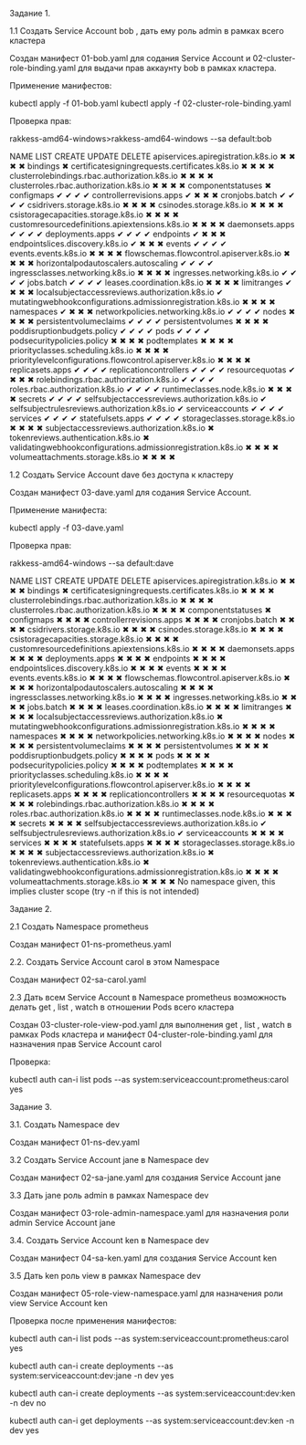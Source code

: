 Задание 1.

1.1 Создать Service Account bob , дать ему роль admin в рамках всего
кластера

Создан манифест 01-bob.yaml для содания Service Account и 02-cluster-role-binding.yaml для выдачи прав аккаунту bob в рамках кластера.

Применение манифестов:

kubectl apply -f 01-bob.yaml
kubectl apply -f 02-cluster-role-binding.yaml

Проверка прав:

rakkess-amd64-windows>rakkess-amd64-windows --sa default:bob

NAME                                                          LIST  CREATE  UPDATE  DELETE
apiservices.apiregistration.k8s.io                            ✖     ✖       ✖       ✖
bindings                                                            ✖
certificatesigningrequests.certificates.k8s.io                ✖     ✖       ✖       ✖
clusterrolebindings.rbac.authorization.k8s.io                 ✖     ✖       ✖       ✖
clusterroles.rbac.authorization.k8s.io                        ✖     ✖       ✖       ✖
componentstatuses                                             ✖
configmaps                                                    ✔     ✔       ✔       ✔
controllerrevisions.apps                                      ✔     ✖       ✖       ✖
cronjobs.batch                                                ✔     ✔       ✔       ✔
csidrivers.storage.k8s.io                                     ✖     ✖       ✖       ✖
csinodes.storage.k8s.io                                       ✖     ✖       ✖       ✖
csistoragecapacities.storage.k8s.io                           ✖     ✖       ✖       ✖
customresourcedefinitions.apiextensions.k8s.io                ✖     ✖       ✖       ✖
daemonsets.apps                                               ✔     ✔       ✔       ✔
deployments.apps                                              ✔     ✔       ✔       ✔
endpoints                                                     ✔     ✖       ✖       ✖
endpointslices.discovery.k8s.io                               ✔     ✖       ✖       ✖
events                                                        ✔     ✔       ✔       ✔
events.events.k8s.io                                          ✖     ✖       ✖       ✖
flowschemas.flowcontrol.apiserver.k8s.io                      ✖     ✖       ✖       ✖
horizontalpodautoscalers.autoscaling                          ✔     ✔       ✔       ✔
ingressclasses.networking.k8s.io                              ✖     ✖       ✖       ✖
ingresses.networking.k8s.io                                   ✔     ✔       ✔       ✔
jobs.batch                                                    ✔     ✔       ✔       ✔
leases.coordination.k8s.io                                    ✖     ✖       ✖       ✖
limitranges                                                   ✔     ✖       ✖       ✖
localsubjectaccessreviews.authorization.k8s.io                      ✔
mutatingwebhookconfigurations.admissionregistration.k8s.io    ✖     ✖       ✖       ✖
namespaces                                                    ✔     ✖       ✖       ✖
networkpolicies.networking.k8s.io                             ✔     ✔       ✔       ✔
nodes                                                         ✖     ✖       ✖       ✖
persistentvolumeclaims                                        ✔     ✔       ✔       ✔
persistentvolumes                                             ✖     ✖       ✖       ✖
poddisruptionbudgets.policy                                   ✔     ✔       ✔       ✔
pods                                                          ✔     ✔       ✔       ✔
podsecuritypolicies.policy                                    ✖     ✖       ✖       ✖
podtemplates                                                  ✖     ✖       ✖       ✖
priorityclasses.scheduling.k8s.io                             ✖     ✖       ✖       ✖
prioritylevelconfigurations.flowcontrol.apiserver.k8s.io      ✖     ✖       ✖       ✖
replicasets.apps                                              ✔     ✔       ✔       ✔
replicationcontrollers                                        ✔     ✔       ✔       ✔
resourcequotas                                                ✔     ✖       ✖       ✖
rolebindings.rbac.authorization.k8s.io                        ✔     ✔       ✔       ✔
roles.rbac.authorization.k8s.io                               ✔     ✔       ✔       ✔
runtimeclasses.node.k8s.io                                    ✖     ✖       ✖       ✖
secrets                                                       ✔     ✔       ✔       ✔
selfsubjectaccessreviews.authorization.k8s.io                       ✔
selfsubjectrulesreviews.authorization.k8s.io                        ✔
serviceaccounts                                               ✔     ✔       ✔       ✔
services                                                      ✔     ✔       ✔       ✔
statefulsets.apps                                             ✔     ✔       ✔       ✔
storageclasses.storage.k8s.io                                 ✖     ✖       ✖       ✖
subjectaccessreviews.authorization.k8s.io                           ✖
tokenreviews.authentication.k8s.io                                  ✖
validatingwebhookconfigurations.admissionregistration.k8s.io  ✖     ✖       ✖       ✖
volumeattachments.storage.k8s.io                              ✖     ✖       ✖       ✖

1.2 Создать Service Account dave без доступа к кластеру

Создан манифест 03-dave.yaml для содания Service Account.

Применение манифеста:

kubectl apply -f 03-dave.yaml

Проверка прав:

rakkess-amd64-windows --sa default:dave

NAME                                                          LIST  CREATE  UPDATE  DELETE
apiservices.apiregistration.k8s.io                            ✖     ✖       ✖       ✖
bindings                                                            ✖
certificatesigningrequests.certificates.k8s.io                ✖     ✖       ✖       ✖
clusterrolebindings.rbac.authorization.k8s.io                 ✖     ✖       ✖       ✖
clusterroles.rbac.authorization.k8s.io                        ✖     ✖       ✖       ✖
componentstatuses                                             ✖
configmaps                                                    ✖     ✖       ✖       ✖
controllerrevisions.apps                                      ✖     ✖       ✖       ✖
cronjobs.batch                                                ✖     ✖       ✖       ✖
csidrivers.storage.k8s.io                                     ✖     ✖       ✖       ✖
csinodes.storage.k8s.io                                       ✖     ✖       ✖       ✖
csistoragecapacities.storage.k8s.io                           ✖     ✖       ✖       ✖
customresourcedefinitions.apiextensions.k8s.io                ✖     ✖       ✖       ✖
daemonsets.apps                                               ✖     ✖       ✖       ✖
deployments.apps                                              ✖     ✖       ✖       ✖
endpoints                                                     ✖     ✖       ✖       ✖
endpointslices.discovery.k8s.io                               ✖     ✖       ✖       ✖
events                                                        ✖     ✖       ✖       ✖
events.events.k8s.io                                          ✖     ✖       ✖       ✖
flowschemas.flowcontrol.apiserver.k8s.io                      ✖     ✖       ✖       ✖
horizontalpodautoscalers.autoscaling                          ✖     ✖       ✖       ✖
ingressclasses.networking.k8s.io                              ✖     ✖       ✖       ✖
ingresses.networking.k8s.io                                   ✖     ✖       ✖       ✖
jobs.batch                                                    ✖     ✖       ✖       ✖
leases.coordination.k8s.io                                    ✖     ✖       ✖       ✖
limitranges                                                   ✖     ✖       ✖       ✖
localsubjectaccessreviews.authorization.k8s.io                      ✖
mutatingwebhookconfigurations.admissionregistration.k8s.io    ✖     ✖       ✖       ✖
namespaces                                                    ✖     ✖       ✖       ✖
networkpolicies.networking.k8s.io                             ✖     ✖       ✖       ✖
nodes                                                         ✖     ✖       ✖       ✖
persistentvolumeclaims                                        ✖     ✖       ✖       ✖
persistentvolumes                                             ✖     ✖       ✖       ✖
poddisruptionbudgets.policy                                   ✖     ✖       ✖       ✖
pods                                                          ✖     ✖       ✖       ✖
podsecuritypolicies.policy                                    ✖     ✖       ✖       ✖
podtemplates                                                  ✖     ✖       ✖       ✖
priorityclasses.scheduling.k8s.io                             ✖     ✖       ✖       ✖
prioritylevelconfigurations.flowcontrol.apiserver.k8s.io      ✖     ✖       ✖       ✖
replicasets.apps                                              ✖     ✖       ✖       ✖
replicationcontrollers                                        ✖     ✖       ✖       ✖
resourcequotas                                                ✖     ✖       ✖       ✖
rolebindings.rbac.authorization.k8s.io                        ✖     ✖       ✖       ✖
roles.rbac.authorization.k8s.io                               ✖     ✖       ✖       ✖
runtimeclasses.node.k8s.io                                    ✖     ✖       ✖       ✖
secrets                                                       ✖     ✖       ✖       ✖
selfsubjectaccessreviews.authorization.k8s.io                       ✔
selfsubjectrulesreviews.authorization.k8s.io                        ✔
serviceaccounts                                               ✖     ✖       ✖       ✖
services                                                      ✖     ✖       ✖       ✖
statefulsets.apps                                             ✖     ✖       ✖       ✖
storageclasses.storage.k8s.io                                 ✖     ✖       ✖       ✖
subjectaccessreviews.authorization.k8s.io                           ✖
tokenreviews.authentication.k8s.io                                  ✖
validatingwebhookconfigurations.admissionregistration.k8s.io  ✖     ✖       ✖       ✖
volumeattachments.storage.k8s.io                              ✖     ✖       ✖       ✖
No namespace given, this implies cluster scope (try -n if this is not intended)

Задание 2.

2.1 Создать Namespace prometheus

Создан манифест 01-ns-prometheus.yaml

2.2. Создать Service Account carol в этом Namespace

Создан манифест 02-sa-carol.yaml

2.3 Дать всем Service Account в Namespace prometheus возможность делать
get , list , watch в отношении Pods всего кластера

Создан 03-cluster-role-view-pod.yaml для выполнения get , list , watch в рамках Pods кластера и манифест 04-cluster-role-binding.yaml для назначения прав Service Account carol

Проверка:

kubectl auth can-i list pods --as system:serviceaccount:prometheus:carol
yes

Задание 3.

3.1. Создать Namespace dev

Создан манифест 01-ns-dev.yaml

3.2 Создать Service Account jane в Namespace dev

Создан манифест 02-sa-jane.yaml для создания Service Account jane 

3.3 Дать jane роль admin в рамках Namespace dev

Создан манифест 03-role-admin-namespace.yaml для назначения роли admin Service Account jane

3.4. Создать Service Account ken в Namespace dev

Создан манифест 04-sa-ken.yaml для создания Service Account ken 

3.5 Дать ken роль view в рамках Namespace dev

Создан манифест 05-role-view-namespace.yaml для назначения роли view Service Account ken

Проверка после применения манифестов:

kubectl auth can-i list pods --as system:serviceaccount:prometheus:carol
yes

kubectl auth can-i create deployments --as system:serviceaccount:dev:jane -n dev
yes

kubectl auth can-i create deployments --as system:serviceaccount:dev:ken -n dev
no

kubectl auth can-i get deployments --as system:serviceaccount:dev:ken -n dev
yes